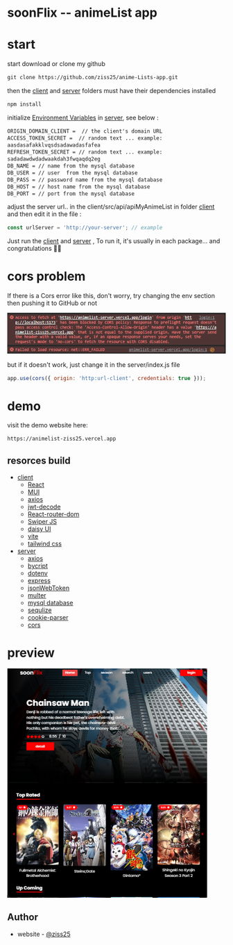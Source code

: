 # soonFlix -- animeList app

# start

start download or clone my github

```txt
git clone https://github.com/ziss25/anime-Lists-app.git
```

then the [client](#) and [server](#) folders must have their dependencies installed

```txt
npm install
```

initialize [Environment Variables](#) in [server](#), see below :

```env
ORIGIN_DOMAIN_CLIENT =  // the client's domain URL
ACCESS_TOKEN_SECRET =  // random text ... example: aasdasafakklvqsdsadawadasfafea
REFRESH_TOKEN_SECRET = // random text ... example: sadadawdwdadwaakdah3fwqaqdq2eg
DB_NAME = // name from the mysql database
DB_USER = // user  from the mysql database
DB_PASS = // password name from the mysql database
DB_HOST = // host name from the mysql database
DB_PORT = // port from the mysql database

```

adjust the server url.. in the client/src/api/apiMyAnimeList in folder [client](#) and then edit it in the file :

```js
const urlServer = 'http://your-server'; // example
```

Just run the [client](#) and [server](#) , To run it, it's usually in each package... and congratulations 👋👋

# cors problem

If there is a Cors error like this, don't worry, try changing the env section then pushing it to GitHub or not

![Design preview for the animelist](./client/public/animelist-error-cors.png)

but if it doesn't work, just change it in the server/index.js file

```js
app.use(cors({ origin: 'http:url-client', credentials: true }));
```

# demo

visit the demo website here:

```txt
https://animelist-ziss25.vercel.app
```

## resorces build

- [client](#overview)
  - [React](#the-challenge)
  - [MUI](#screenshot)
  - [axios](#links)
  - [jwt-decode](#links)
  - [React-router-dom](#links)
  - [Swiper JS](#links)
  - [daisy UI](#links)
  - [vite](#links)
  - [tailwind css](#links)
- [server](#my-process)
  - [axios](#built-with)
  - [bycript](#what-i-learned)
  - [dotenv](#what-i-learned)
  - [express](#what-i-learned)
  - [jsonWebToken](#what-i-learned)
  - [multer](#what-i-learned)
  - [mysql database](#what-i-learned)
  - [sequlize](#what-i-learned)
  - [cookie-parser](#)
  - [cors](#)

# preview

![Design preview for the animelist](./client/public/animelist.png)

## Author

- website - [@ziss25](https://ziss25.github.io)
